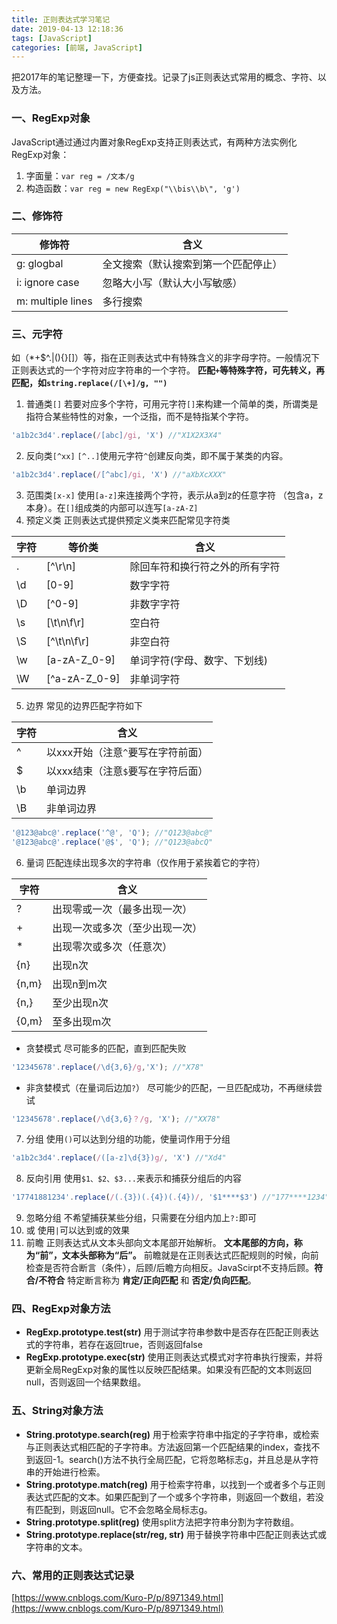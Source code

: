 ```yaml
---
title: 正则表达式学习笔记
date: 2019-04-13 12:18:36
tags: [JavaScript]
categories: [前端, JavaScript]
---
```

把2017年的笔记整理一下，方便查找。记录了js正则表达式常用的概念、字符、以及方法。
<!--more--> 

### 一、RegExp对象
JavaScript通过通过内置对象RegExp支持正则表达式，有两种方法实例化RegExp对象：
1. 字面量：`var reg = /文本/g`
2. 构造函数：`var reg = new RegExp("\\bis\\b\", 'g')`

### 二、修饰符
| 修饰符 | 含义 |
| ---- | ----|
| g: glogbal | 全文搜索（默认搜索到第一个匹配停止）|
| i: ignore case | 忽略大小写（默认大小写敏感）|
| m: multiple lines | 多行搜索 |

### 三、元字符
如（*+$^.|\(){}[]）等，指在正则表达式中有特殊含义的非字母字符。一般情况下正则表达式的一个字符对应字符串的一个字符。
__匹配`+`等特殊字符，可先转义，再匹配，如`string.replace(/[\+]/g, "")`__

1. 普通类`[]`
若要对应多个字符，可用元字符`[]`来构建一个简单的类，所谓类是指符合某些特性的对象，一个泛指，而不是特指某个字符。  
````javascript
'a1b2c3d4'.replace(/[abc]/gi, 'X') //"X1X2X3X4"
````
2. 反向类`[^xx]`
`[^..]`使用元字符`^`创建反向类，即不属于某类的内容。  
````javascript
'a1b2c3d4'.replace(/[^abc]/gi, 'X') //"aXbXcXXX"
````
3. 范围类`[x-x]`
使用`[a-z]`来连接两个字符，表示从a到z的任意字符 （包含a，z本身）。在`[]`组成类的内部可以连写`[a-zA-Z]`
4. 预定义类
正则表达式提供预定义类来匹配常见字符类

| 字符 | 等价类 | 含义 |
| -- | -- | -- |
| . | [^\r\n] | 除回车符和换行符之外的所有字符 |
| \d | [0-9] | 数字字符 |
| \D | [^0-9] | 非数字字符 |
| \s | [\t\n\f\r] | 空白符 |
| \S | [^\t\n\f\r] | 非空白符 |
| \w | [a-zA-Z_0-9] | 单词字符(字母、数字、下划线) |
| \W | [^a-zA-Z_0-9] | 非单词字符 |
5. 边界
常见的边界匹配字符如下

| 字符 | 含义 |
| -- | -- |
| ^ | 以xxx开始（注意`^`要写在字符前面） |
| $ | 以xxx结束（注意`$`要写在字符后面） |
| \b | 单词边界 |
| \B | 非单词边界 |
````javascript
'@123@abc@'.replace('^@', 'Q'); //"Q123@abc@" 
'@123@abc@'.replace('@$', 'Q'); //"Q123@abcQ" 
````
6. 量词
匹配连续出现多次的字符串（仅作用于紧挨着它的字符）

| 字符 | 含义 |
| -- | -- |
| ? | 出现零或一次（最多出现一次）|
| + | 出现一次或多次（至少出现一次） |
| * | 出现零次或多次（任意次）|
| {n} | 出现n次 |
| {n,m} | 出现n到m次 |
| {n,} | 至少出现n次 |
| {0,m} | 至多出现m次 | 
* 贪婪模式
尽可能多的匹配，直到匹配失败
````javascript
'12345678'.replace(/\d{3,6}/g,'X'); //"X78"
````
* 非贪婪模式（在量词后边加`?`）
尽可能少的匹配，一旦匹配成功，不再继续尝试
````javascript
'12345678'.replace(/\d{3,6}？/g, 'X'); //"XX78"
````
7. 分组
使用`()`可以达到分组的功能，使量词作用于分组
````javascript
'a1b2c3d4'.replace(/([a-z]\d{3})g/, 'X') //"Xd4"
````
8. 反向引用
使用`$1、$2、$3...`来表示和捕获分组后的内容
````javascript
'17741881234'.replace(/(.{3})(.{4})(.{4})/, '$1****$3') //"177****1234"
````
9. 忽略分组
不希望捕获某些分组，只需要在分组内加上`?:`即可
10. 或
使用`|`可以达到或的效果
11. 前瞻
正则表达式从文本头部向文本尾部开始解析。 __文本尾部的方向，称为“前”，文本头部称为“后”。__ 前瞻就是在正则表达式匹配规则的时候，向前检查是否符合断言（条件），后顾/后瞻方向相反。JavaScirpt不支持后顾。__符合/不符合__ 特定断言称为 __肯定/正向匹配__ 和 __否定/负向匹配__。

### 四、RegExp对象方法
* __RegExp.prototype.test(str)__
用于测试字符串参数中是否存在匹配正则表达式的字符串，若存在返回true，否则返回false
* __RegExp.prototype.exec(str)__
使用正则表达式模式对字符串执行搜索，并将更新全局RegExp对象的属性以反映匹配结果。如果没有匹配的文本则返回null，否则返回一个结果数组。

### 五、String对象方法
* __String.prototype.search(reg)__
用于检索字符串中指定的子字符串，或检索与正则表达式相匹配的子字符串。方法返回第一个匹配结果的index，查找不到返回-1。search()方法不执行全局匹配，它将忽略标志g，并且总是从字符串的开始进行检索。
* __String.prototype.match(reg)__
用于检索字符串，以找到一个或者多个与正则表达式匹配的文本。如果匹配到了一个或多个字符串，则返回一个数组，若没有匹配到，则返回null。它不会忽略全局标志g。
* __String.prototype.split(reg)__
使用split方法把字符串分割为字符数组。
* __String.prototype.replace(str/reg, str)__
用于替换字符串中匹配正则表达式或字符串的文本。

### 六、常用的正则表达式记录
[https://www.cnblogs.com/Kuro-P/p/8971349.html](https://www.cnblogs.com/Kuro-P/p/8971349.html)